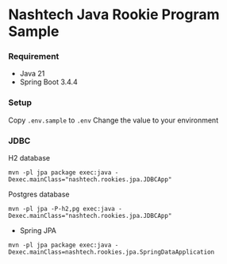 # Nashtech Java Rookie Program Sample

### Requirement
- Java 21
- Spring Boot 3.4.4



### Setup

Copy `.env.sample` to `.env`
Change the value to your environment

### JDBC
H2 database
```shell
mvn -pl jpa package exec:java -Dexec.mainClass="nashtech.rookies.jpa.JDBCApp"
```

Postgres database
```shell
mvn -pl jpa -P-h2,pg exec:java -Dexec.mainClass="nashtech.rookies.jpa.JDBCApp"
``` 
- Spring JPA
```shell
mvn -pl jpa package exec:java -Dexec.mainClass=nashtech.rookies.jpa.SpringDataApplication 
```
